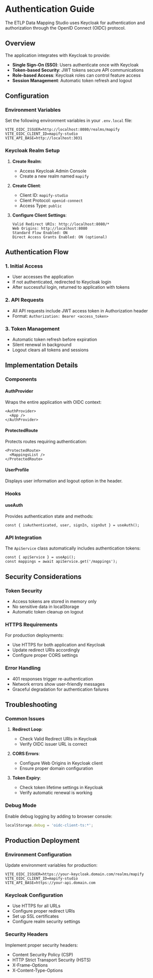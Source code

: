 # Authentication Guide

The ETLP Data Mapping Studio uses Keycloak for authentication and authorization through the OpenID Connect (OIDC) protocol.

## Overview

The application integrates with Keycloak to provide:
- **Single Sign-On (SSO)**: Users authenticate once with Keycloak
- **Token-based Security**: JWT tokens secure API communications
- **Role-based Access**: Keycloak roles can control feature access
- **Session Management**: Automatic token refresh and logout

## Configuration

### Environment Variables

Set the following environment variables in your `.env.local` file:

```env
VITE_OIDC_ISSUER=http://localhost:8080/realms/mapify
VITE_OIDC_CLIENT_ID=mapify-studio
VITE_API_BASE=http://localhost:3031
```

### Keycloak Realm Setup

1. **Create Realm**:
   - Access Keycloak Admin Console
   - Create a new realm named `mapify`

2. **Create Client**:
   - Client ID: `mapify-studio`
   - Client Protocol: `openid-connect`
   - Access Type: `public`

3. **Configure Client Settings**:
   ```
   Valid Redirect URIs: http://localhost:8080/*
   Web Origins: http://localhost:8080
   Standard Flow Enabled: ON
   Direct Access Grants Enabled: ON (optional)
   ```

## Authentication Flow

### 1. Initial Access
- User accesses the application
- If not authenticated, redirected to Keycloak login
- After successful login, returned to application with tokens

### 2. API Requests
- All API requests include JWT access token in Authorization header
- Format: `Authorization: Bearer <access_token>`

### 3. Token Management
- Automatic token refresh before expiration
- Silent renewal in background
- Logout clears all tokens and sessions

## Implementation Details

### Components

#### AuthProvider
Wraps the entire application with OIDC context:
```tsx
<AuthProvider>
  <App />
</AuthProvider>
```

#### ProtectedRoute
Protects routes requiring authentication:
```tsx
<ProtectedRoute>
  <MappingsList />
</ProtectedRoute>
```

#### UserProfile
Displays user information and logout option in the header.

### Hooks

#### useAuth
Provides authentication state and methods:
```tsx
const { isAuthenticated, user, signIn, signOut } = useAuth();
```

### API Integration

The `ApiService` class automatically includes authentication tokens:
```tsx
const { apiService } = useApi();
const mappings = await apiService.get('/mappings');
```

## Security Considerations

### Token Security
- Access tokens are stored in memory only
- No sensitive data in localStorage
- Automatic token cleanup on logout

### HTTPS Requirements
For production deployments:
- Use HTTPS for both application and Keycloak
- Update redirect URIs accordingly
- Configure proper CORS settings

### Error Handling
- 401 responses trigger re-authentication
- Network errors show user-friendly messages
- Graceful degradation for authentication failures

## Troubleshooting

### Common Issues

1. **Redirect Loop**:
   - Check Valid Redirect URIs in Keycloak
   - Verify OIDC issuer URL is correct

2. **CORS Errors**:
   - Configure Web Origins in Keycloak client
   - Ensure proper domain configuration

3. **Token Expiry**:
   - Check token lifetime settings in Keycloak
   - Verify automatic renewal is working

### Debug Mode

Enable debug logging by adding to browser console:
```javascript
localStorage.debug = 'oidc-client-ts:*';
```

## Production Deployment

### Environment Configuration
Update environment variables for production:
```env
VITE_OIDC_ISSUER=https://your-keycloak.domain.com/realms/mapify
VITE_OIDC_CLIENT_ID=mapify-studio
VITE_API_BASE=https://your-api.domain.com
```

### Keycloak Configuration
- Use HTTPS for all URLs
- Configure proper redirect URIs
- Set up SSL certificates
- Configure realm security settings

### Security Headers
Implement proper security headers:
- Content Security Policy (CSP)
- HTTP Strict Transport Security (HSTS)
- X-Frame-Options
- X-Content-Type-Options